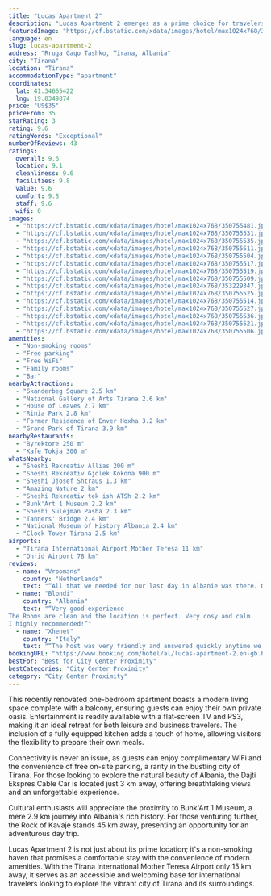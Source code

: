 ```yaml
---
title: "Lucas Apartment 2"
description: "Lucas Apartment 2 emerges as a prime choice for travelers seeking comfort and convenience in the heart of Tirana."
featuredImage: "https://cf.bstatic.com/xdata/images/hotel/max1024x768/350755481.jpg?k=bbdbb8f5463ea5dc434ed6f41fbb5ab7fff4649996b88329a3bb318b6149ac3b&o=&hp=1"
language: en
slug: lucas-apartment-2
address: "Rruga Gaqo Tashko, Tirana, Albania"
city: "Tirana"
location: "Tirana"
accommodationType: "apartment"
coordinates:
  lat: 41.34665422
  lng: 19.8349874
price: "US$35"
priceFrom: 35
starRating: 3
rating: 9.6
ratingWords: "Exceptional"
numberOfReviews: 43
ratings:
  overall: 9.6
  location: 9.1
  cleanliness: 9.6
  facilities: 9.8
  value: 9.6
  comfort: 9.8
  staff: 9.6
  wifi: 0
images:
  - "https://cf.bstatic.com/xdata/images/hotel/max1024x768/350755481.jpg?k=bbdbb8f5463ea5dc434ed6f41fbb5ab7fff4649996b88329a3bb318b6149ac3b&o=&hp=1"
  - "https://cf.bstatic.com/xdata/images/hotel/max1024x768/350755531.jpg?k=bfb7460e9364d6cdd66a7c3487994bbe9e8c5c3ad2d10ca7bd58b50949938ff8&o=&hp=1"
  - "https://cf.bstatic.com/xdata/images/hotel/max1024x768/350755535.jpg?k=461f6db4066958bf2443459dcff263b22ac7bbf264182ce98fc1931685db4c03&o=&hp=1"
  - "https://cf.bstatic.com/xdata/images/hotel/max1024x768/350755511.jpg?k=bdad150f57ac26ac571585419f64f302bfb64f8811ff15a3a008fe1a6c38c25d&o=&hp=1"
  - "https://cf.bstatic.com/xdata/images/hotel/max1024x768/350755504.jpg?k=02fb47d0728b4f0c4899ecda1a3d9522c3d3b610fb1b0fcab720cff9c2cf7c08&o=&hp=1"
  - "https://cf.bstatic.com/xdata/images/hotel/max1024x768/350755517.jpg?k=7606b697089c086f4ce72b9162468223a78317c841c074e374d7931f90985b98&o=&hp=1"
  - "https://cf.bstatic.com/xdata/images/hotel/max1024x768/350755519.jpg?k=328712e8e4c016dd1c9f3d5d50708e7b805f8bc72ab0a912612ab309ddf5d86a&o=&hp=1"
  - "https://cf.bstatic.com/xdata/images/hotel/max1024x768/350755509.jpg?k=48579104595029b1b0db3ac53ca384fa28169fdceb401a6a923dbae5e5582225&o=&hp=1"
  - "https://cf.bstatic.com/xdata/images/hotel/max1024x768/353229347.jpg?k=858eed998c8dd1c9f4e932b157f88c880659d3ee6bf8e1d0ac96a64b73bd0e86&o=&hp=1"
  - "https://cf.bstatic.com/xdata/images/hotel/max1024x768/350755525.jpg?k=3999a9afcb8d35b257a73bfbe49c07fdfe595d6f144a1357c2e689db6ded7b4c&o=&hp=1"
  - "https://cf.bstatic.com/xdata/images/hotel/max1024x768/350755514.jpg?k=34acbcbf12f5db4a9268ca9a460acdc493a3e18100ef3b3db8d5ffaa7699b8af&o=&hp=1"
  - "https://cf.bstatic.com/xdata/images/hotel/max1024x768/350755527.jpg?k=5a4ced13c0f21355a5eab5ec74060fa2d3977aca05b9f12ae6f53da7ec3215ea&o=&hp=1"
  - "https://cf.bstatic.com/xdata/images/hotel/max1024x768/350755536.jpg?k=2352e98b2d53c469e7b6495a4ea0556419f6e4e499e0809d069693d788d298bc&o=&hp=1"
  - "https://cf.bstatic.com/xdata/images/hotel/max1024x768/350755521.jpg?k=f76028db3030a5026540ccb7176ba5744585663b9392357afe05b57096bfe8d5&o=&hp=1"
  - "https://cf.bstatic.com/xdata/images/hotel/max1024x768/350755506.jpg?k=2c4408ab2415c07e36ae51ad2dad5138bb9dfd8af72a667aba30314fc77e92d3&o=&hp=1"
amenities:
  - "Non-smoking rooms"
  - "Free parking"
  - "Free WiFi"
  - "Family rooms"
  - "Bar"
nearbyAttractions:
  - "Skanderbeg Square 2.5 km"
  - "National Gallery of Arts Tirana 2.6 km"
  - "House of Leaves 2.7 km"
  - "Rinia Park 2.8 km"
  - "Former Residence of Enver Hoxha 3.2 km"
  - "Grand Park of Tirana 3.9 km"
nearbyRestaurants:
  - "Byrektore 250 m"
  - "Kafe Tokja 300 m"
whatsNearby:
  - "Sheshi Rekreativ Allias 200 m"
  - "Sheshi Rekreativ Gjolek Kokona 900 m"
  - "Sheshi Jjosef Shtraus 1.3 km"
  - "Amazing Nature 2 km"
  - "Sheshi Rekreativ tek ish ATSh 2.2 km"
  - "Bunk'Art 1 Museum 2.2 km"
  - "Sheshi Sulejman Pasha 2.3 km"
  - "Tanners' Bridge 2.4 km"
  - "National Museum of History Albania 2.4 km"
  - "Clock Tower Tirana 2.5 km"
airports:
  - "Tirana International Airport Mother Teresa 11 km"
  - "Ohrid Airport 78 km"
reviews:
  - name: "Vroomans"
    country: "Netherlands"
    text: "“All that we needed for our last day in Albanie was there. Nice helpful people.”"
  - name: "Blondi"
    country: "Albania"
    text: "“Very good experience
The Rooms are clean and the location is perfect. Very cosy and calm.
I highly recommended!”"
  - name: "Xhenet"
    country: "Italy"
    text: "“The host was very friendly and answered quickly anytime we had a question. The place was clean, not very noisy and everything we needed was included or the host would provide it for us.”"
bookingURL: "https://www.booking.com/hotel/al/lucas-apartment-2.en-gb.html?aid=8035640"
bestFor: "Best for City Center Proximity"
bestCategories: "City Center Proximity"
category: "City Center Proximity"
---
```


This recently renovated one-bedroom apartment boasts a modern living space complete with a balcony, ensuring guests can enjoy their own private oasis. Entertainment is readily available with a flat-screen TV and PS3, making it an ideal retreat for both leisure and business travelers. The inclusion of a fully equipped kitchen adds a touch of home, allowing visitors the flexibility to prepare their own meals.

Connectivity is never an issue, as guests can enjoy complimentary WiFi and the convenience of free on-site parking, a rarity in the bustling city of Tirana. For those looking to explore the natural beauty of Albania, the Dajti Ekspres Cable Car is located just 3 km away, offering breathtaking views and an unforgettable experience.

Cultural enthusiasts will appreciate the proximity to Bunk'Art 1 Museum, a mere 2.9 km journey into Albania's rich history. For those venturing further, the Rock of Kavaje stands 45 km away, presenting an opportunity for an adventurous day trip.

Lucas Apartment 2 is not just about its prime location; it's a non-smoking haven that promises a comfortable stay with the convenience of modern amenities. With the Tirana International Mother Teresa Airport only 15 km away, it serves as an accessible and welcoming base for international travelers looking to explore the vibrant city of Tirana and its surroundings.